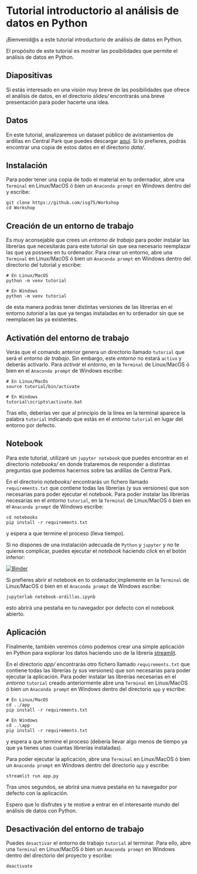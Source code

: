 # Tutorial introductorio al análisis de datos en Python

¡Bienvenid@s a este tutorial introductorio de análisis de datos en Python.

El propósito de este tutorial es mostrar las posibilidades que permite el análisis de datos en Python.

## Diapositivas

Si estás interesado en una visión muy breve de las posibilidades que ofrece el análisis de datos, en el directorio *slides/* 
encontrarás una breve presentación para poder hacerte una idea.

## Datos

En este tutorial, analizaremos un dataset público de avistamientos de ardillas en Central Park que puedes descargar [aquí](https://data.cityofnewyork.us/Environment/2018-Central-Park-Squirrel-Census-Squirrel-Data/vfnx-vebw). Si lo prefieres, podrás encontrar una copia de estos datos 
en el directorio *data/*.

## Instalación

Para poder tener una copia de todo el material en tu ordernador, abre una `Terminal` en Linux/MacOS ó bien un `Anaconda prompt` en Windows dentro del y escribe:

```shell
git clone https://github.com/isg75/Workshop
cd Workshop
```

## Creación de un entorno de trabajo

Es muy aconsejable que crees un *entorno de trabajo* para poder instalar las librerías que necesitarás para este tutorial sin que sea necesario reemplazar las que ya possees en tu ordenador. Para crear un entorno, abre una `Terminal` en Linux/MacOS ó bien un `Anaconda prompt` en Windows dentro del directorio del tutorial y escribe:

```shell
# En Linux/MacOS
python -m venv tutorial

# En Windows
python -m venv tutorial
```

de esta manera podrás tener distintas versiones de las librerías en el entorno *tutorial* a las que ya tengas instaladas en tu ordenador sin que se reemplacen las ya existentes.

## Activatión del entorno de trabajo

Verás que el comando anterior genera un directorio llamado `tutorial` que será el *entorno de trabajo*. Sin embargo, este *entorno* no estará `activo` y deberás activarlo. Para *activar* el *entorno*, en la `Terminal` de Linux/MacOS ó bien en el `Anaconda prompt` de Windows escribe:

```shell
# En Linux/MacOs
source tutorial/bin/activate

# En Windows
tutorial\scripts\activate.bat
```

Tras ello, deberías ver que al principio de la línea en la terminal aparece la palabra `tutorial` indicando que estás en el *entorno* `tutorial` en lugar del entorno por defecto.

## Notebook

Para este tutorial, utilizaré un `jupyter notebook` que puedes encontrar en el directorio *notebooks/* en donde trataremos de responder a distintas
preguntas que podemos hacernos sobre las ardillas de Central Park.

En el directorio *notebooks/* encontrarás un fichero llamado `requirements.txt` que contiene todas las librerías (y sus versiones) que son necesarias
para poder ejecutar el notebook. Para poder instalar las librerías necesarias en el *entorno* `tutorial`, en la `Terminal` de Linux/MacOS ó bien en el `Anaconda prompt` de Windows escribe:

```shell
cd notebooks
pip install -r requirements.txt
```

y espera a que termine el proceso (lleva tiempo).

Si no dispones de una instalación adecuada de `Python` y `jupyter` y no te quieres complicar, puedes ejecutar el *notebook* haciendo *click* en el botón inferior: 

[![Binder](https://mybinder.org/badge_logo.svg)](https://hub-binder.mybinder.ovh/user/isg75-workshop-jm0r1spw/doc/tree/notebooks/notebook-ardillas.ipynb)

Si prefieres abrir el notebook en to ordenador,implemente en la `Terminal` de Linux/MacOS ó bien en el `Anaconda prompt` de Windows escribe:

```shell
jupyterlab notebook-ardillas.ipynb
```

esto abrirá una pestaña en tu navegador por defecto con el notebook abierto.

## Aplicación

Finalmente, también veremos cómo podemos crear una simple aplicación en Python para explorar los datos haciendo uso de la librería [streamlit](https://docs.streamlit.io/). 

En el directorio *app/* encontrarás otro fichero llamado `requirements.txt` que contiene todas las librerías (y sus versiones) que son necesarias
para poder ejecutar la aplicación. Para poder instalar las librerías necesarias en el *entorno* `tutorial` creado anteriormente abre una `Terminal` en Linux/MacOS ó bien un `Anaconda prompt` en Windows dentro del directorio `app` y escribe:

```shell
# En Linux/MacOS
cd ../app
pip install -r requirements.txt

# En Windows
cd ..\app
pip install -r requirements.txt
```

y espera a que termine el proceso (debería llevar algo menos de tiempo ya que ya tienes unas cuantas librerías instaladas).

Para poder ejecutar la aplicación, abre una `Terminal` en Linux/MacOS ó bien un `Anaconda prompt` en Windows dentro del directorio `app` y escribe:

```shell
streamlit run app.py
```

Tras unos segundos, se abrirá una nueva pestaña en tu navegador por defecto con la aplicación.

Espero que lo disfrutes y te motive a entrar en el interesante mundo del análisis de datos con Python.

## Desactivación del entorno de trabajo

Puedes `desactivar` el entorno de trabajo `tutorial` al terminar. Para ello, abre una `Terminal` en Linux/MacOS ó bien un `Anaconda prompt` en Windows dentro del directorio del proyecto y escribe:

```shell
deactivate
```

